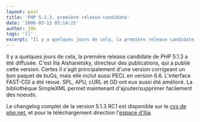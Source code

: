 ```yaml
---
layout: post
title: 'PHP 5.1.3, première release candidate'
date: '2006-03-13 03:14:21'
author: j0k
tags: '[]'
excerpt: "Il y a quelques jours de cela, la première release candidate de PHP 5.1.3 a été diffusée.     \nC'est Ilia Alshanetsky, directeur des publications, qui a publié cette version. Certes il s'agit principalement d'une version corrigeant un bon paquet de buGs, mais elle inclut aussi PECL en version 6.6. L'interface FAST-CGI a été revue. SPL, APU, cURL et GD ont eux      …"
---
```


Il y a quelques jours de cela, la première release candidate de PHP 5.1.3 a été diffusée.
C'est Ilia Alshanetsky, directeur des publications, qui a publié cette version. Certes il s'agit principalement d'une version corrigeant un bon paquet de buGs, mais elle inclut aussi PECL en version 6.6. L'interface FAST-CGI a été revue. SPL, APU, cURL et GD ont eux aussi été amélioré. La bibliothèque SimpleXML permet maintenant d'ajouter/supprimer facilement des noeuds.

Le changelog complet de la version 5.1.3 RC1 est disponible sur le [cvs de php.net](http://cvs.php.net/viewcvs.cgi/php-src/NEWS?view=markup&amp;rev=1.2027.2.450), et pour le téléchargement direction l'[espace d'Ilia](http://downloads.php.net/ilia/).
